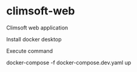 # climsoft-web
Climsoft web application

Install docker desktop

Execute command

docker-compose -f docker-compose.dev.yaml up